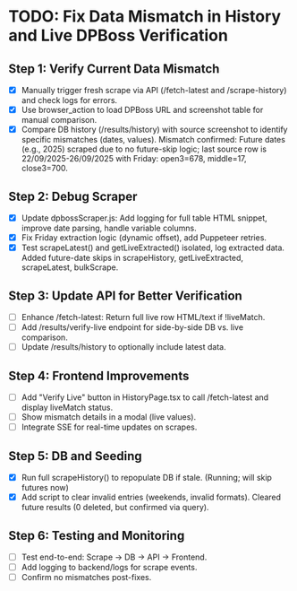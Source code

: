 # TODO: Fix Data Mismatch in History and Live DPBoss Verification

## Step 1: Verify Current Data Mismatch
- [x] Manually trigger fresh scrape via API (/fetch-latest and /scrape-history) and check logs for errors.
- [x] Use browser_action to load DPBoss URL and screenshot table for manual comparison.
- [x] Compare DB history (/results/history) with source screenshot to identify specific mismatches (dates, values). Mismatch confirmed: Future dates (e.g., 2025) scraped due to no future-skip logic; last source row is 22/09/2025-26/09/2025 with Friday: open3=678, middle=17, close3=700.

## Step 2: Debug Scraper
- [x] Update dpbossScraper.js: Add logging for full table HTML snippet, improve date parsing, handle variable columns.
- [x] Fix Friday extraction logic (dynamic offset), add Puppeteer retries.
- [x] Test scrapeLatest() and getLiveExtracted() isolated, log extracted data. Added future-date skips in scrapeHistory, getLiveExtracted, scrapeLatest, bulkScrape.

## Step 3: Update API for Better Verification
- [ ] Enhance /fetch-latest: Return full live row HTML/text if !liveMatch.
- [ ] Add /results/verify-live endpoint for side-by-side DB vs. live comparison.
- [ ] Update /results/history to optionally include latest data.

## Step 4: Frontend Improvements
- [ ] Add "Verify Live" button in HistoryPage.tsx to call /fetch-latest and display liveMatch status.
- [ ] Show mismatch details in a modal (live values).
- [ ] Integrate SSE for real-time updates on scrapes.

## Step 5: DB and Seeding
- [x] Run full scrapeHistory() to repopulate DB if stale. (Running; will skip futures now)
- [x] Add script to clear invalid entries (weekends, invalid formats). Cleared future results (0 deleted, but confirmed via query).

## Step 6: Testing and Monitoring
- [ ] Test end-to-end: Scrape → DB → API → Frontend.
- [ ] Add logging to backend/logs for scrape events.
- [ ] Confirm no mismatches post-fixes.
